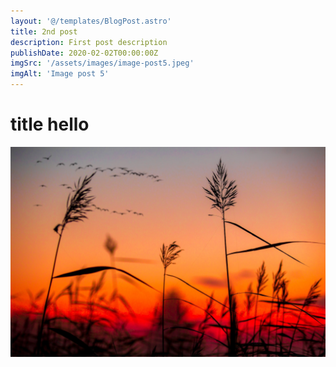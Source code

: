 ```yaml
---
layout: '@/templates/BlogPost.astro'
title: 2nd post
description: First post description
publishDate: 2020-02-02T00:00:00Z
imgSrc: '/assets/images/image-post5.jpeg'
imgAlt: 'Image post 5'
---
```


# title hello

![Random image](/src/images/random.jpeg)
